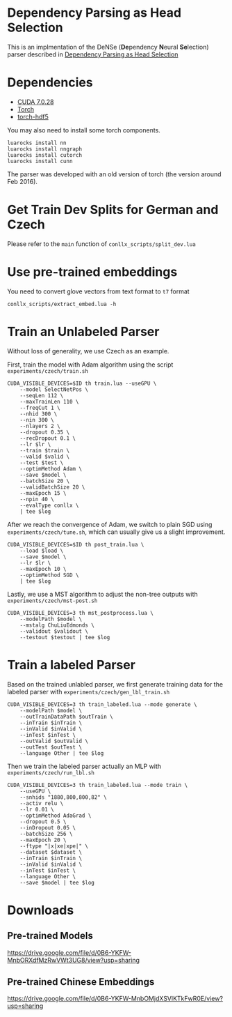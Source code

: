 # Dependency Parsing as Head Selection

This is an implmentation of the DeNSe (**De**pendency
**N**eural **Se**lection) parser described in [Dependency Parsing as Head Selection](https://arxiv.org/abs/1606.01280) 

# Dependencies
* [CUDA 7.0.28](http://www.nvidia.com/object/cuda_home_new.html)
* [Torch](https://github.com/torch)
* [torch-hdf5](https://github.com/deepmind/torch-hdf5)

You may also need to install some torch components.
```
luarocks install nn
luarocks install nngraph
luarocks install cutorch
luarocks install cunn
```
The parser was developed with an old version of torch (the version around Feb 2016).

# Get Train Dev Splits for German and Czech
Please refer to the `main` function of `conllx_scripts/split_dev.lua`

# Use pre-trained embeddings
You need to convert glove vectors from text format to `t7` format
```
conllx_scripts/extract_embed.lua -h
```

# Train an Unlabeled Parser
Without loss of generality, we use Czech as an example.

First, train the model with Adam algorithm using the script `experiments/czech/train.sh`
```
CUDA_VISIBLE_DEVICES=$ID th train.lua --useGPU \
    --model SelectNetPos \
    --seqLen 112 \
    --maxTrainLen 110 \
    --freqCut 1 \
    --nhid 300 \
    --nin 300 \
    --nlayers 2 \
    --dropout 0.35 \
    --recDropout 0.1 \
    --lr $lr \
    --train $train \
    --valid $valid \
    --test $test \
    --optimMethod Adam \
    --save $model \
    --batchSize 20 \
    --validBatchSize 20 \
    --maxEpoch 15 \
    --npin 40 \
    --evalType conllx \
    | tee $log
```
After we reach the convergence of Adam, we switch to plain SGD using `experiments/czech/tune.sh`, which can usually give us a slight improvement.
```
CUDA_VISIBLE_DEVICES=$ID th post_train.lua \
    --load $load \
    --save $model \
    --lr $lr \
    --maxEpoch 10 \
    --optimMethod SGD \
    | tee $log
```
Lastly, we use a MST algorithm to adjust the non-tree outputs with `experiments/czech/mst-post.sh`
```
CUDA_VISIBLE_DEVICES=3 th mst_postprocess.lua \
    --modelPath $model \
    --mstalg ChuLiuEdmonds \
    --validout $validout \
    --testout $testout | tee $log
```

# Train a labeled Parser
Based on the trained unlabled parser, we first generate training data for the labeled parser with `experiments/czech/gen_lbl_train.sh`
```
CUDA_VISIBLE_DEVICES=3 th train_labeled.lua --mode generate \
	--modelPath $model \
	--outTrainDataPath $outTrain \
	--inTrain $inTrain \
	--inValid $inValid \
	--inTest $inTest \
	--outValid $outValid \
	--outTest $outTest \
	--language Other | tee $log
```
Then we train the labeled parser actually an MLP with `experiments/czech/run_lbl.sh`
```
CUDA_VISIBLE_DEVICES=3 th train_labeled.lua --mode train \
	--useGPU \
	--snhids "1880,800,800,82" \
	--activ relu \
	--lr 0.01 \
	--optimMethod AdaGrad \
	--dropout 0.5 \
	--inDropout 0.05 \
	--batchSize 256 \
	--maxEpoch 20 \
	--ftype "|x|xe|xpe|" \
	--dataset $dataset \
	--inTrain $inTrain \
	--inValid $inValid \
	--inTest $inTest \
	--language Other \
	--save $model | tee $log
```

# Downloads
## Pre-trained Models
https://drive.google.com/file/d/0B6-YKFW-MnbORXdfMzRwVWt3UG8/view?usp=sharing
## Pre-trained Chinese Embeddings
https://drive.google.com/file/d/0B6-YKFW-MnbOMjdXSVlKTkFwR0E/view?usp=sharing


